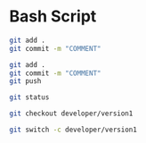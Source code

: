 # Bash Script

```bash
git add .
git commit -m "COMMENT"
```

```bash
git add .
git commit -m "COMMENT"
git push
```


```bash
git status
```

```bash
git checkout developer/version1
```

```bash
git switch -c developer/version1
```